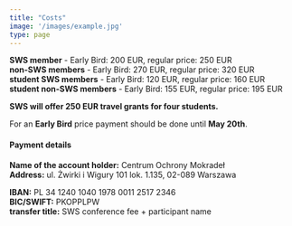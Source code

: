 ```yaml
---
title: "Costs"
image: '/images/example.jpg'
type: page
---
```

**SWS member** - Early Bird: 200 EUR, regular price: 250 EUR\
**non-SWS members** - Early Bird: 270 EUR, regular price: 320 EUR\
**student SWS members** - Early Bird: 120 EUR, regular price: 160 EUR\
**student non-SWS members** - Early Bird: 155 EUR, regular price: 195 EUR

**SWS will offer 250 EUR travel grants for four students.**

For an **Early Bird** price payment should be done until **May 20th**.


#### Payment details
**Name of the account holder:** Centrum Ochrony Mokradeł\
**Address:** ul. Żwirki i Wigury 101 lok. 1.135, 02-089 Warszawa

**IBAN:** PL 34 1240 1040 1978 0011 2517 2346\
**BIC/SWIFT:** PKOPPLPW\
**transfer title:** SWS conference fee + participant name
